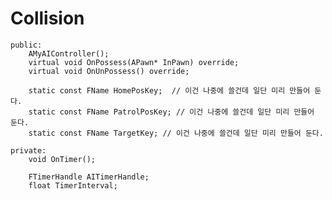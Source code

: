 # Collision
	public:
		AMyAIController();
		virtual void OnPossess(APawn* InPawn) override;
		virtual void OnUnPossess() override;

		static const FName HomePosKey;  // 이건 나중에 쓸건데 일단 미리 만들어 둔다.
		static const FName PatrolPosKey; // 이건 나중에 쓸건데 일단 미리 만들어 둔다.
		static const FName TargetKey; // 이건 나중에 쓸건데 일단 미리 만들어 둔다.

	private:
		void OnTimer();

		FTimerHandle AITimerHandle;
		float TimerInterval;
